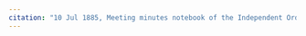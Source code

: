 ```yaml
---
citation: "10 Jul 1885, Meeting minutes notebook of the Independent Order of Good Templars, High Bridge Lodge No. 296, Tompkins County History Center, Ithaca NY."
---
```



